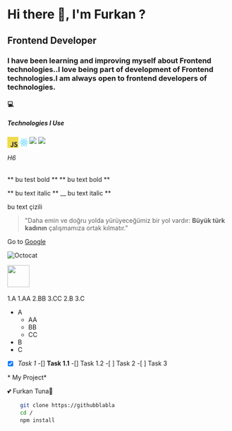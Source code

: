 <!--Headers-->

# Hi there :wave:, I'm Furkan ? 

## Frontend Developer

### I have been learning and improving myself about Frontend technologies..I love being part of development of Frontend technologies.I am always open to frontend developers of technologies.

#### :computer: 

##### Technologies I Use 
<img align="left" src="https://raw.githubusercontent.com/github/explore/80688e429a7d4ef2fca1e82350fe8e3517d3494d/topics/javascript/javascript.png" width="25" height="25" style="max-width: 100%;"> <img src="https://github.com/MarikIshtar007/MarikIshtar007/raw/master/images/css.svg" width="30" style="max-width: 100%;"> <img src="https://github.com/MarikIshtar007/MarikIshtar007/raw/master/images/js.svg" width="30" style="max-width: 100%;"> <img align="left" src="https://raw.githubusercontent.com/github/explore/80688e429a7d4ef2fca1e82350fe8e3517d3494d/topics/react/react.png" width="25" height="25" style="max-width: 100%;">


###### H6

<!--Bold-->

** bu test bold **
** bu text bold **

<!--İtalic -->

** bu text italic **
\_\_ bu text italic \*\*

<!--Strikethrough  -->

bu text çizili

<!--Quoting -->

> "Daha emin ve doğru yolda yürüyeceğümiz bir yol vardır: **Büyük türk kadının** çalışmamıza ortak kılmatır."

<!--Links -->

Go to [Google][İnstagram]

<!-- İmage-->

![Octocat](https://octodex.github.com/images/yaktocat.png)

<img src="https://octodex.github.com/images/yaktocat.png" width="50" height="50">

<!--Lists -->

1.A
1.AA
2.BB
3.CC
2.B
3.C

- A
  - AA
  - BB
  - CC
- B
- C

<!-- Task List -->

-[x] _Task 1_
-[] **Task 1.1**
-[] Task 1.2 -[ ] Task 2 -[ ] Task 3

<!--Ignoring Markdown -->

\* My Project\*

<!--Emoji -->

:two_hearts: Furkan Tuna:blue_heart:

```bash
    git clone https://githubblabla
    cd /
    npm install
```

[Google]: https:/www.google.com
[İnstagram]: https.//www.instagram.com
[Octocat]: https://octodex.github.com/images/yaktocat.pnp
